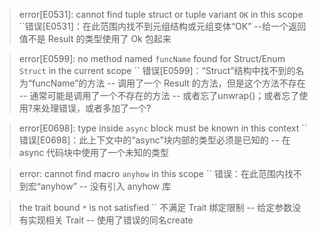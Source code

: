 > error[E0531]: cannot find tuple struct or tuple variant `OK` in this scope
``错误[E0531]：在此范围内找不到元组结构或元组变体“OK”
--给一个返回值不是 Result 的类型使用了 Ok 包起来

> error[E0599]: no method named `funcName` found for Struct/Enum `Struct` in the current scope
`` 错误[E0599]：“Struct”结构中找不到的名为“funcName”的方法
-- 调用了一个 Result 的方法，但是这个方法不存在
-- 通常可能是调用了一个不存在的方法
-- 或者忘了unwrap()；或者忘了使用?来处理错误，或者多加了一个?

> error[E0698]: type inside `async` block must be known in this context
`` 错误[E0698]：此上下文中的“async”块内部的类型必须是已知的
-- 在 async 代码块中使用了一个未知的类型

> error: cannot find macro `anyhow` in this scope
`` 错误：在此范围内找不到宏“anyhow”
-- 没有引入 anyhow 库

> the trait bound `*` is not satisfied
`` 不满足 Trait 绑定限制
-- 给定参数没有实现相关 Trait
-- 使用了错误的同名create
